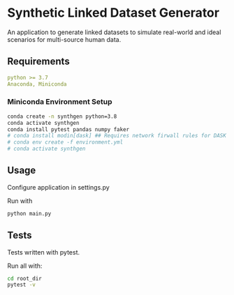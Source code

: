 # Synthetic Linked Dataset Generator
An application to generate linked datasets to simulate real-world and ideal scenarios for multi-source human data.


## Requirements

```yaml
python >= 3.7
Anaconda, Miniconda
```

### Miniconda Environment Setup

```bash
conda create -n synthgen python=3.8
conda activate synthgen
conda install pytest pandas numpy faker
# conda install modin[dask] ## Requires network firwall rules for DASK scheduler
# conda env create -f environment.yml
# conda activate synthgen
```


## Usage
Configure application in settings.py

Run with 
```bash
python main.py
```

## Tests
Tests written with pytest.  

Run all with: 
```bash
cd root_dir
pytest -v
```

